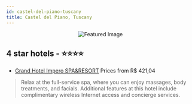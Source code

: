 ```yaml
---
id: castel-del-piano-tuscany
title: Castel del Piano, Tuscany
---
```


<center><img src="https://i.travelapi.com/hotels/10000000/9150000/9140900/9140846/9f7927c8_z.jpg" alt="Featured Image" /></center>


##  4 star hotels - ⭐️⭐️⭐️⭐️

-    [Grand Hotel Impero SPA&RESORT](https://us.hurb.com/hotels/castel-del-piano/grand-hotel-impero-spa-resort-JNP-JP917278?cmp=18055) Prices from R$ 421,04
   > Relax at the full-service spa, where you can enjoy massages, body treatments, and facials. Additional features at this hotel include complimentary wireless Internet access and concierge services.
